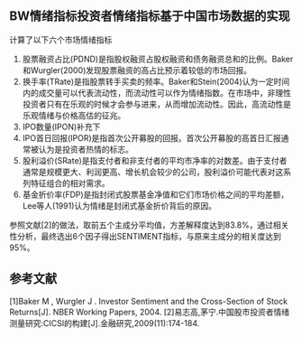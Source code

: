 ## BW情绪指标投资者情绪指标基于中国市场数据的实现
计算了以下六个市场情绪指标
1. 股票融资占比(PDND)是指股权融资占股权融资和债务融资总和的比例。Baker和Wurgler(2000)发现股票融资的高占比预示着较低的市场回报。
2. 换手率(TRate)是指股票转手买卖的频率。Baker和Stein(2004)认为一定时间内的成交量可以代表流动性，而流动性可以作为情绪指数。在市场中，非理性投资者只有在乐观的时候才会参与进来，从而增加流动性。因此，高流动性是乐观情绪与价格高估的征兆。
3. IPO数量(IPON)补充下
4. IPO首日回报(IPOR)是指首次公开募股的回报。首次公开募股的高首日汇报通常被认为是投资者热情的标志。
5. 股利溢价(SRate)是指支付者和非支付者的平均市净率的对数差。由于支付者通常是规模更大、利润更高、增长机会较少的公司，股利溢价可能代表对这系列特征组合的相对需求。
6. 基金折价率(FDP)是指封闭式股票基金净值和它们市场价格之间的平均差额，Lee等人(1991)认为情绪是封闭式基金折价背后的原因。

参照文献[2]的做法，取前五个主成分平均值，方差解释度达到83.8%，通过相关性分析，最终选出6个因子得出SENTIMENT指标，与原来主成分的相关度达到95%。

## 参考文献
[1]Baker M , Wurgler J . Investor Sentiment and the Cross-Section of Stock Returns[J]. NBER Working Papers, 2004.
[2]易志高,茅宁.中国股市投资者情绪测量研究:CICSI的构建[J].金融研究,2009(11):174-184.